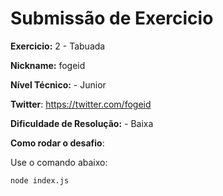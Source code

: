 # Submissão de Exercicio

**Exercicio:** 2 - Tabuada

**Nickname:** fogeid

**Nível Técnico:** - Junior

**Twitter**: https://twitter.com/fogeid

**Dificuldade de Resolução:** - Baixa

**Como rodar o desafio**:

Use o comando abaixo:

```bash
node index.js
```
